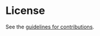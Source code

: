 # License

See the
[guidelines for contributions](https://github.com/upros/acme-integrations/blob/master/CONTRIBUTING.md).
